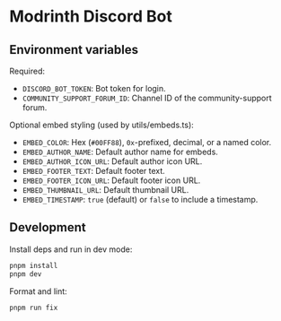 # Modrinth Discord Bot

## Environment variables

Required:

- `DISCORD_BOT_TOKEN`: Bot token for login.
- `COMMUNITY_SUPPORT_FORUM_ID`: Channel ID of the community-support forum.

Optional embed styling (used by utils/embeds.ts):

- `EMBED_COLOR`: Hex (`#00FF88`), `0x`-prefixed, decimal, or a named color.
- `EMBED_AUTHOR_NAME`: Default author name for embeds.
- `EMBED_AUTHOR_ICON_URL`: Default author icon URL.
- `EMBED_FOOTER_TEXT`: Default footer text.
- `EMBED_FOOTER_ICON_URL`: Default footer icon URL.
- `EMBED_THUMBNAIL_URL`: Default thumbnail URL.
- `EMBED_TIMESTAMP`: `true` (default) or `false` to include a timestamp.

## Development

Install deps and run in dev mode:

```powershell
pnpm install
pnpm dev
```

Format and lint:

```powershell
pnpm run fix
```
